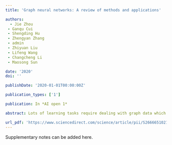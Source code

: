 ```yaml
---
title: 'Graph neural networks: A review of methods and applications'

authors:
  - Jie Zhou
 - Ganqu Cui
 - Shengding Hu
 - Zhengyan Zhang
 - admin
 - Zhiyuan Liu
 - Lifeng Wang
 - Changcheng Li
 - Maosong Sun

date: '2020'
doi: ''

publishDate: '2020-01-01T00:00:00Z'

publication_types: ['1']

publication: In *AI open 1*

abstract: Lots of learning tasks require dealing with graph data which contains rich relation information among elements. Modeling physics systems, learning molecular fingerprints, predicting protein interface, and classifying diseases demand a model to learn from graph inputs. In other domains such as learning from non-structural data like texts and images, reasoning on extracted structures (like the dependency trees of sentences and the scene graphs of images) is an important research topic which also needs graph reasoning models. Graph neural networks (GNNs) are neural models that capture the dependence of graphs via message passing between the nodes of graphs. In recent years, variants of GNNs such as graph convolutional network (GCN), graph attention network (GAT), graph recurrent network (GRN) have demonstrated ground-breaking performances on many deep learning tasks. In this survey, we …

url_pdf: 'https://www.sciencedirect.com/science/article/pii/S2666651021000012'
---
```


Supplementary notes can be added here.
